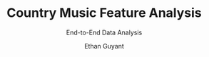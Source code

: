 ---
layout: post
author: Ethan Guyant
title:  Country Music Feature Analysis
subtitle: End-to-End Data Analysis
description: Data analysis leveraging spotify audio features aimed at identifying which audio features can be utilized to distinguish the decade a particular song was released. The analysis has included data extraction, cleaning, exploratory analysis, and statistical analysis.
categories: Python, Pandas, Data Preparation, Data Analysis
image: /assets/img/project_img/music_analysis.jpg
image_by: Gabriel Gurrola
image_by_link: https://unsplash.com/@gabrielgurrola?utm_source=unsplash&utm_medium=referral&utm_content=creditCopyText
repository_link: https://github.com/EMGuyant/spotify-feature-analysis
---